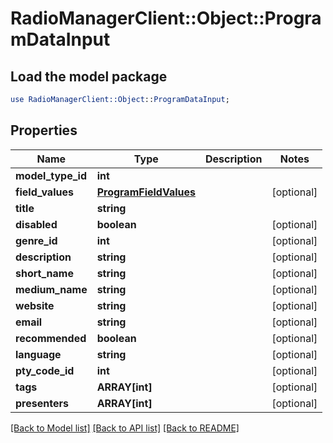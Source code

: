 # RadioManagerClient::Object::ProgramDataInput

## Load the model package
```perl
use RadioManagerClient::Object::ProgramDataInput;
```

## Properties
Name | Type | Description | Notes
------------ | ------------- | ------------- | -------------
**model_type_id** | **int** |  | 
**field_values** | [**ProgramFieldValues**](ProgramFieldValues.md) |  | [optional] 
**title** | **string** |  | 
**disabled** | **boolean** |  | [optional] 
**genre_id** | **int** |  | [optional] 
**description** | **string** |  | [optional] 
**short_name** | **string** |  | [optional] 
**medium_name** | **string** |  | [optional] 
**website** | **string** |  | [optional] 
**email** | **string** |  | [optional] 
**recommended** | **boolean** |  | [optional] 
**language** | **string** |  | [optional] 
**pty_code_id** | **int** |  | [optional] 
**tags** | **ARRAY[int]** |  | [optional] 
**presenters** | **ARRAY[int]** |  | [optional] 

[[Back to Model list]](../README.md#documentation-for-models) [[Back to API list]](../README.md#documentation-for-api-endpoints) [[Back to README]](../README.md)


